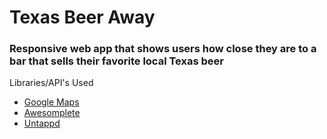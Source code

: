 # Texas Beer Away 
### Responsive web app that shows users how close they are to a bar that sells their favorite local Texas beer



Libraries/API's Used
  * [Google Maps](https://www.google.com/maps) 
  * [Awesomplete](https://leaverou.github.io/awesomplete/)
  * [Untappd](https://untappd.com/)

